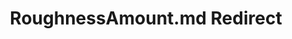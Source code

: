 ---
title: RoughnessAmount.md Redirect
redirect_to: /Pages/StereoKit/MatParamName/RoughnessAmount.html
---